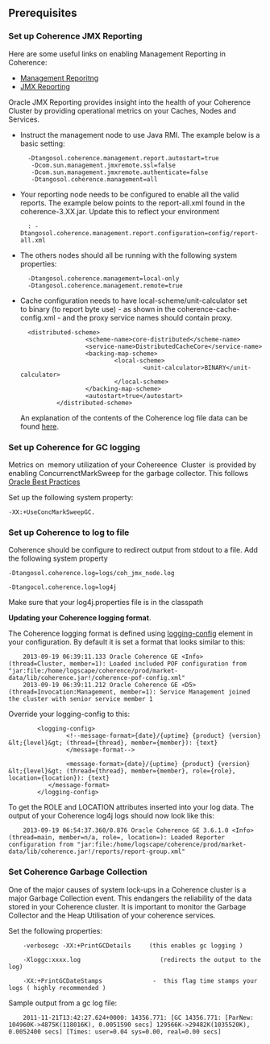 ## Prerequisites

### Set up Coherence JMX Reporting 


Here are some useful links on enabling Management Reporting in Coherence:

   - [Management Reporitng](http://docs.oracle.com/cd/E18686_01/coh.37/e18682/intro.htm#CEGGICFE)
   - [JMX Reporting](http://docs.oracle.com/cd/E18686_01/coh.37/e18682/reporter.htm#CHDECBIE)

Oracle JMX Reporting provides insight into the health of your Coherence Cluster by providing operational metrics on your Caches, Nodes and Services. 

+ Instruct the management node to use Java RMI. The example below is a basic setting:

		-Dtangosol.coherence.management.report.autostart=true
		 -Dcom.sun.management.jmxremote.ssl=false
		 -Dcom.sun.management.jmxremote.authenticate=false
		 -Dtangosol.coherence.management=all

+ Your reporting node needs to be configured to enable all the valid reports. The example below points to the report-all.xml found in the coherence-3.XX.jar. Update this to reflect your environment

		: -Dtangosol.coherence.management.report.configuration=config/report-all.xml


+ The others nodes should all be running with the following system properties:

		-Dtangosol.coherence.management=local-only 
		-Dtangosol.coherence.management.remote=true
 
+ Cache configuration needs to have local-scheme/unit-calculator set to binary (to report byte use) - as shown in the coherence-cache-config.xml - and the proxy service names should contain proxy.

		<distributed-scheme>
                        <scheme-name>core-distributed</scheme-name>
                        <service-name>DistributedCacheCore</service-name>
                        <backing-map-scheme>
                                <local-scheme>
                                        <unit-calculator>BINARY</unit-calculator>
                                </local-scheme>
                        </backing-map-scheme>
                        <autostart>true</autostart>
                </distributed-scheme>


	An explanation of the contents of the Coherence log file data can be found [here](http://coherence.oracle.com/display/COH35UG/Analyzing+Reporter+Content).


### Set up Coherence for GC logging

Metrics on  memory utilization of your Cohereence  Cluster  is provided by enabling ConcurrenctMarkSweep for the garbage collector. This follows [Oracle Best Practices](http://coherence.oracle.com/display/COH35UG/Best+Practices#BestPractices-HeapSizeConsiderations)

Set up the following system property:

	-XX:+UseConcMarkSweepGC.

### Set up Coherence to log to file 

Coherence should be configure to redirect output from stdout to a file. Add the following system property

	-Dtangosol.coherence.log=logs/coh_jmx_node.log 

	-Dtangocol.coherence.log=log4j 

Make sure that your log4j.properties file is in the classpath

**Updating your Coherence logging format**. 

The Coherence logging format is defined using [logging-config](http://coherence.oracle.com/display/COH35UG/logging-config) element in your configuration. By default it is set a format that looks similar to this:

		2013-09-19 06:39:11.133 Oracle Coherence GE <Info> (thread=Cluster, member=1): Loaded included POF configuration from "jar:file:/home/logscape/coherence/prod/market-data/lib/coherence.jar!/coherence-pof-config.xml"
		2013-09-19 06:39:11.212 Oracle Coherence GE <D5> (thread=Invocation:Management, member=1): Service Management joined the cluster with senior service member 1

Override your logging-config to this:

	        <logging-config>
	                <!--message-format>{date}/{uptime} {product} {version} &lt;{level}&gt; (thread={thread}, member={member}): {text}
	                </message-format-->

	                <message-format>{date}/{uptime} {product} {version} &lt;{level}&gt; (thread={thread}, member={member}, role={role}, location={location}): {text}
	           </message-format>
	        </logging-config>

To get the ROLE and LOCATION attributes inserted into your log data. The output of your Coherence log4j logs should now look like this:


		2013-09-19 06:54:37.360/0.876 Oracle Coherence GE 3.6.1.0 <Info> (thread=main, member=n/a, role=, location=): Loaded Reporter configuration from "jar:file:/home/logscape/coherence/prod/market-data/lib/coherence.jar!/reports/report-group.xml"

### Set Coherence Garbage Collection

One of the major causes of system lock-ups in a Coherence cluster is a major Garbage Collection event. This endangers the 
reliability of the data stored in your Coherence cluster. It is important to monitor the Garbage Collector and the Heap Utilisation of your 
coherence services.

Set the following properties:

		-verbosegc -XX:+PrintGCDetails     (this enables gc logging )

		-Xloggc:xxxx.log                      (redirects the output to the log)

		-XX:+PrintGCDateStamps              -  this flag time stamps your logs ( highly recommended )

Sample output from a gc log file:

		2011-11-21T13:42:27.624+0000: 14356.771: [GC 14356.771: [ParNew: 104960K->4875K(118016K), 0.0051590 secs] 129566K->29482K(1035520K), 0.0052400 secs] [Times: user=0.04 sys=0.00, real=0.00 secs]

